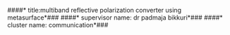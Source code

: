 ####* title:multiband reflective polarization converter using metasurface*###
####* supervisor name: dr padmaja bikkuri*###
####* cluster name: communication*###


